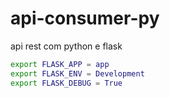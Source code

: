 # api-consumer-py
api rest com python e flask


```sh
export FLASK_APP = app
export FLASK_ENV = Development
export FLASK_DEBUG = True
```